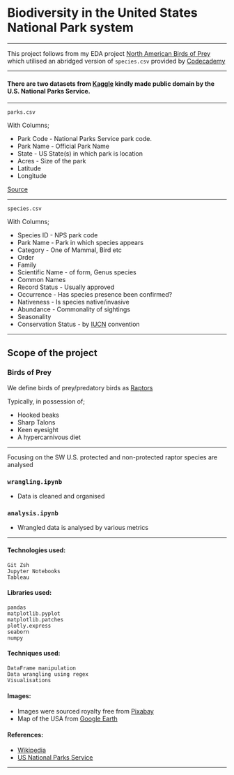 # Biodiversity in the United States National Park system

---
This project follows from my EDA project [North American Birds of Prey](https://github.com/pineapple-bois/Biodiversity-in-National-Parks) which utilised an abridged version of `species.csv` provided by [Codecademy](https://www.codecademy.com)

----
#### There are two datasets from [Kaggle](https://www.kaggle.com/datasets/nationalparkservice/park-biodiversity?select=species.csv) kindly made public domain by the U.S. National Parks Service.

----
`parks.csv`

With Columns;
- Park Code - National Parks Service park code. 
- Park Name - Official Park Name
- State - US State(s) in which park is location
- Acres - Size of the park
- Latitude 
- Longitude

[Source](https://irma.nps.gov/NPSpecies/)

---
`species.csv`

With Columns; 
- Species ID - NPS park code
- Park Name - Park in which species appears
- Category - One of Mammal, Bird etc
- Order 
- Family
- Scientific Name - of form, Genus species
- Common Names
- Record Status - Usually approved
- Occurrence - Has species presence been confirmed?
- Nativeness - Is species native/invasive
- Abundance - Commonality of sightings
- Seasonality
- Conservation Status - by [IUCN](https://www.iucnredlist.org) convention

---
## Scope of the project

### Birds of Prey

We define birds of prey/predatory birds as [Raptors](https://www.blm.gov/sites/default/files/documents/files/Morley-Nelson-Snake-River-Birds-Of-Prey_More-About-Raptors.pdf) 


Typically, in possession of;
&nbsp;
- Hooked beaks
- Sharp Talons
- Keen eyesight
- A hypercarnivous diet

----
Focusing on the SW U.S. protected and non-protected raptor species are analysed

### `wrangling.ipynb`
- Data is cleaned and organised

### `analysis.ipynb`
- Wrangled data is analysed by various metrics


---
#### Technologies used:
```
Git Zsh
Jupyter Notebooks
Tableau
```
#### Libraries used:
```
pandas
matplotlib.pyplot
matplotlib.patches
plotly.express
seaborn
numpy
```
#### Techniques used:
```
DataFrame manipulation
Data wrangling using regex
Visualisations
```
#### Images:

- Images were sourced royalty free from [Pixabay](https://pixabay.com)
- Map of the USA from [Google Earth](https://earth.google.com/web/@39.00737915,-95.31864374,-81.61621475a,5326276.02988026d,35y,0h,0t,0r)

#### References:

- [Wikipedia](https://en.wikipedia.org/wiki/Bird_of_prey)
- [US National Parks Service](https://www.nps.gov/index.htm)

----

